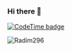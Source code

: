 ### Hi there 👋

[![CodeTime badge](https://img.shields.io/endpoint?style=flat&url=https%3A%2F%2Fapi.codetime.dev%2Fshield%3Fid%3D18785%26project%3D%26in%3D0)](https://codetime.dev)

<p align="left">
  <img
    src="https://komarev.com/ghpvc/?username=Radim296&label=Profile%20views&color=0e75b6&style=flat"
    alt="Radim296"
  />
</p>
<!--
**Radim296/Radim296** is a ✨ _special_ ✨ repository because its `README.md` (this file) appears on your GitHub profile.

Here are some ideas to get you started:

- 🔭 I’m currently working on ...
- 🌱 I’m currently learning ...
- 👯 I’m looking to collaborate on ...
- 🤔 I’m looking for help with ...
- 💬 Ask me about ...
- 📫 How to reach me: ...
- 😄 Pronouns: ...
- ⚡ Fun fact: ...
-->
